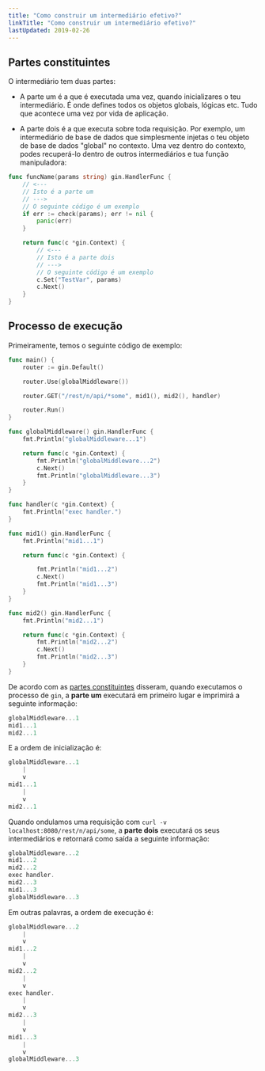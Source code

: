 ```yaml
---
title: "Como construir um intermediário efetivo?"
linkTitle: "Como construir um intermediário efetivo?"
lastUpdated: 2019-02-26
---
```


## Partes constituintes

O intermediário tem duas partes:

  - A parte um é a que é executada uma vez, quando inicializares o teu intermediário. É onde defines todos os objetos globais, lógicas etc. Tudo que acontece uma vez por vida de aplicação.

  - A parte dois é a que executa sobre toda requisição. Por exemplo, um intermediário de base de dados que simplesmente injetas o teu objeto de base de dados "global" no contexto. Uma vez dentro do contexto, podes recuperá-lo dentro de outros intermediários e tua função manipuladora:

```go
func funcName(params string) gin.HandlerFunc {
    // <---
    // Isto é a parte um
    // --->
    // O seguinte código é um exemplo
    if err := check(params); err != nil {
        panic(err)
    }

    return func(c *gin.Context) {
        // <---
        // Isto é a parte dois
        // --->
        // O seguinte código é um exemplo
        c.Set("TestVar", params)
        c.Next()    
    }
}
```

## Processo de execução

Primeiramente, temos o seguinte código de exemplo:

```go
func main() {
	router := gin.Default()

	router.Use(globalMiddleware())

	router.GET("/rest/n/api/*some", mid1(), mid2(), handler)

	router.Run()
}

func globalMiddleware() gin.HandlerFunc {
	fmt.Println("globalMiddleware...1")

	return func(c *gin.Context) {
		fmt.Println("globalMiddleware...2")
		c.Next()
		fmt.Println("globalMiddleware...3")
	}
}

func handler(c *gin.Context) {
	fmt.Println("exec handler.")
}

func mid1() gin.HandlerFunc {
	fmt.Println("mid1...1")

	return func(c *gin.Context) {

		fmt.Println("mid1...2")
		c.Next()
		fmt.Println("mid1...3")
	}
}

func mid2() gin.HandlerFunc {
	fmt.Println("mid2...1")

	return func(c *gin.Context) {
		fmt.Println("mid2...2")
		c.Next()
		fmt.Println("mid2...3")
	}
}
```

De acordo com as [partes constituintes](#partes-constituintes) disseram, quando executamos o processo de `gin`, a **parte um** executará em primeiro lugar e imprimirá a seguinte informação:

```go
globalMiddleware...1
mid1...1
mid2...1
```

E a ordem de inicialização é:

```go
globalMiddleware...1
    |
    v
mid1...1
    |
    v
mid2...1
```

Quando ondulamos uma requisição com `curl -v localhost:8080/rest/n/api/some`, a **parte dois** executará os seus intermediários e retornará como saída a seguinte informação:

```go
globalMiddleware...2
mid1...2
mid2...2
exec handler.
mid2...3
mid1...3
globalMiddleware...3
```

Em outras palavras, a ordem de execução é:

```go
globalMiddleware...2
    |
    v
mid1...2
    |
    v
mid2...2
    |
    v
exec handler.
    |
    v
mid2...3
    |
    v
mid1...3
    |
    v
globalMiddleware...3
```


